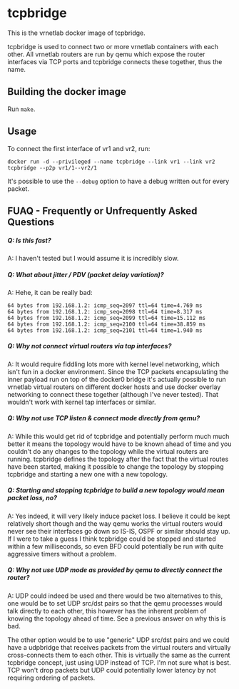 tcpbridge
=========
This is the vrnetlab docker image of tcpbridge.

tcpbridge is used to connect two or more vrnetlab containers with each other.
All vrnetlab routers are run by qemu which expose the router interfaces via TCP
ports and tcpbridge connects these together, thus the name.


Building the docker image
-------------------------
Run `make`.

Usage
-----
To connect the first interface of vr1 and vr2, run:
```
docker run -d --privileged --name tcpbridge --link vr1 --link vr2 tcpbridge --p2p vr1/1--vr2/1
```

It's possible to use the `--debug` option to have a debug written out for every
packet.

FUAQ - Frequently or Unfrequently Asked Questions
-------------------------------------------------
##### Q: Is this fast?
A: I haven't tested but I would assume it is incredibly slow.

##### Q: What about jitter / PDV (packet delay variation)?
A: Hehe, it can be really bad:

    64 bytes from 192.168.1.2: icmp_seq=2097 ttl=64 time=4.769 ms
    64 bytes from 192.168.1.2: icmp_seq=2098 ttl=64 time=8.317 ms
    64 bytes from 192.168.1.2: icmp_seq=2099 ttl=64 time=15.112 ms
    64 bytes from 192.168.1.2: icmp_seq=2100 ttl=64 time=38.859 ms
    64 bytes from 192.168.1.2: icmp_seq=2101 ttl=64 time=1.940 ms

##### Q: Why not connect virtual routers via tap interfaces?
A: It would require fiddling lots more with kernel level networking, which
isn't fun in a docker environment. Since the TCP packets encapsulating the
inner payload run on top of the docker0 bridge it's actually possible to run
vrnetlab virtual routers on different docker hosts and use docker overlay
networking to connect these together (although I've never tested). That
wouldn't work with kernel tap interfaces or similar.

##### Q: Why not use TCP listen & connect mode directly from qemu?
A: While this would get rid of tcpbridge and potentially perform much much
better it means the topology would have to be known ahead of time and you
couldn't do any changes to the topology while the virtual routers are running.
tcpbridge defines the topology after the fact that the virtual routes have been
started, making it possible to change the topology by stopping tcpbridge and
starting a new one with a new topology.

##### Q: Starting and stopping tcpbridge to build a new topology would mean packet loss, no?
A: Yes indeed, it will very likely induce packet loss. I believe it could be
kept relatively short though and the way qemu works the virtual routers would
never see their interfaces go down so IS-IS, OSPF or similar should stay up. If
I were to take a guess I think tcpbridge could be stopped and started within a
few milliseconds, so even BFD could potentially be run with quite aggressive
timers without a problem.

##### Q: Why not use UDP mode as provided by qemu to directly connect the router?
A: UDP could indeed be used and there would be two alternatives to this, one
would be to set UDP src/dst pairs so that the qemu processes would talk
directly to each other, this however has the inherent problem of knowing the
topology ahead of time. See a previous answer on why this is bad.

The other option would be to use "generic" UDP src/dst pairs and we could have
a udpbridge that receives packets from the virtual routers and virtually
cross-connects them to each other. This is virtually the same as the current
tcpbridge concept, just using UDP instead of TCP. I'm not sure what is best.
TCP won't drop packets but UDP could potentially lower latency by not requiring
ordering of packets.
